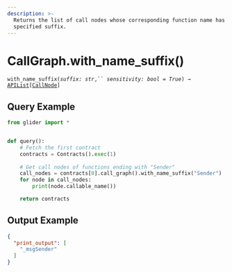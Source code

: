 ```yaml
---
description: >-
  Returns the list of call nodes whose corresponding function name has the
  specified suffix.
---
```


# CallGraph.with\_name\_suffix()

`with_name_suffix(`_`suffix: str`_`,`` `_`sensitivity: bool = True`_`) →` [`APIList`](../../iterables/apilist.md)`[`[`CallNode`](../callnode/)`]`

## Query Example

```python
from glider import *


def query():
    # Fetch the first contract
    contracts = Contracts().exec(1)
  
    # Get call nodes of functions ending with "Sender" 
    call_nodes = contracts[0].call_graph().with_name_suffix("Sender")
    for node in call_nodes:
        print(node.callable_name())

    return contracts
```

## Output Example

```json
{
  "print_output": [
    "_msgSender"
  ]
}
```
